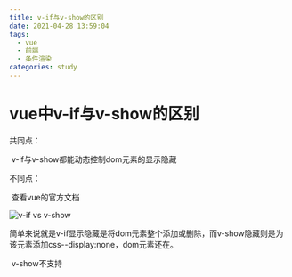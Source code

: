 ```yaml
---
title: v-if与v-show的区别
date: 2021-04-28 13:59:04
tags: 
  - vue
  - 前端
  - 条件渲染
categories: study
---
```


# vue中v-if与v-show的区别

共同点：

​	v-if与v-show都能动态控制dom元素的显示隐藏

不同点：

​	查看vue的官方文档

![v-if vs v-show](https://gitee.com/acacac13/images/raw/master/20210428140527.png)

​	简单来说就是v-if显示隐藏是将dom元素整个添加或删除，而v-show隐藏则是为该元素添加css--display:none，dom元素还在。

​	v-show不支持 <template>元素，也不支持 v-else。

​	==注意：==当一个元素默认在css中加了display：none属性，这时通过v-show修改为true是无法让元素显示的。原因是显示隐藏切换，只是会修改**element style为display:""或者display:none,并不会覆盖掉或修改已存在的css属性。**

- **1.手段**：v-if是动态的向DOM树内添加或者删除DOM元素；v-show是通过设置DOM元素的display样式属性控制显隐；
- **2.编译过程**：v-if切换有一个局部编译/卸载的过程，切换过程中合适地销毁和重建内部的事件监听和子组件；v-show只是简单的基于css切换；
- **3.编译条件**：v-if是惰性的，如果初始条件为假，则什么也不做；只有在条件第一次变为真时才开始局部编译（编译被缓存？编译被缓存后，然后再切换的时候进行局部卸载); v-show是在任何条件下（首次条件是否为真）都被编译，然后被缓存，而且DOM元素保留；
- **4.性能消耗：**v-if有更高的切换消耗；v-show有更高的初始渲染消耗；
- **5.使用场景：**v-if适合运营条件不大可能改变；v-show适合频繁切换。

